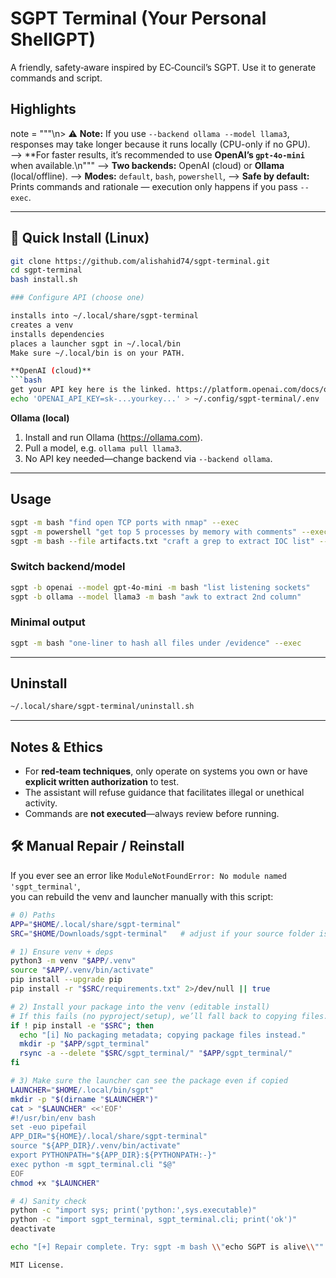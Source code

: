# SGPT Terminal (Your Personal ShellGPT)

A friendly, safety‑aware inspired by EC‑Council’s SGPT. Use it to generate commands and script.

## Highlights
note = """\n> ⚠️ **Note:** If you use `--backend ollama --model llama3`, responses may take longer because it runs locally (CPU-only if no GPU).  
--> **For faster results, it’s recommended to use **OpenAI’s `gpt-4o-mini`** when available.\n"""
--> **Two backends:** OpenAI (cloud) or **Ollama** (local/offline).
--> **Modes:** `default`, `bash`, `powershell`,
--> **Safe by default:** Prints commands and rationale — execution only happens if you pass `--exec`.  

---

## 🚀 Quick Install (Linux)

```bash
git clone https://github.com/alishahid74/sgpt-terminal.git
cd sgpt-terminal
bash install.sh

### Configure API (choose one)

installs into ~/.local/share/sgpt-terminal
creates a venv
installs dependencies
places a launcher sgpt in ~/.local/bin
Make sure ~/.local/bin is on your PATH.

**OpenAI (cloud)**  
```bash
get your API key here is the linked. https://platform.openai.com/docs/overview
echo 'OPENAI_API_KEY=sk-...yourkey...' > ~/.config/sgpt-terminal/.env
```

**Ollama (local)**  
1. Install and run Ollama (https://ollama.com).  
2. Pull a model, e.g. `ollama pull llama3`.  
3. No API key needed—change backend via `--backend ollama`.

---

## Usage

```bash
sgpt -m bash "find open TCP ports with nmap" --exec
sgpt -m powershell "get top 5 processes by memory with comments" --exec
sgpt -m bash --file artifacts.txt "craft a grep to extract IOC list" --exec
```

### Switch backend/model
```bash
sgpt -b openai --model gpt-4o-mini -m bash "list listening sockets"
sgpt -b ollama --model llama3 -m bash "awk to extract 2nd column"
```

### Minimal output
```bash
sgpt -m bash "one-liner to hash all files under /evidence" --exec
```

---

## Uninstall
```bash
~/.local/share/sgpt-terminal/uninstall.sh
```

---

## Notes & Ethics
- For **red‑team techniques**, only operate on systems you own or have **explicit written authorization** to test.
- The assistant will refuse guidance that facilitates illegal or unethical activity.
- Commands are **not executed**—always review before running.


## 🛠 Manual Repair / Reinstall

If you ever see an error like `ModuleNotFoundError: No module named 'sgpt_terminal'`,  
you can rebuild the venv and launcher manually with this script:

```bash
# 0) Paths
APP="$HOME/.local/share/sgpt-terminal"
SRC="$HOME/Downloads/sgpt-terminal"   # adjust if your source folder is elsewhere

# 1) Ensure venv + deps
python3 -m venv "$APP/.venv"
source "$APP/.venv/bin/activate"
pip install --upgrade pip
pip install -r "$SRC/requirements.txt" 2>/dev/null || true

# 2) Install your package into the venv (editable install)
# If this fails (no pyproject/setup), we’ll fall back to copying files.
if ! pip install -e "$SRC"; then
  echo "[i] No packaging metadata; copying package files instead."
  mkdir -p "$APP/sgpt_terminal"
  rsync -a --delete "$SRC/sgpt_terminal/" "$APP/sgpt_terminal/"
fi

# 3) Make sure the launcher can see the package even if copied
LAUNCHER="$HOME/.local/bin/sgpt"
mkdir -p "$(dirname "$LAUNCHER")"
cat > "$LAUNCHER" <<'EOF'
#!/usr/bin/env bash
set -euo pipefail
APP_DIR="${HOME}/.local/share/sgpt-terminal"
source "${APP_DIR}/.venv/bin/activate"
export PYTHONPATH="${APP_DIR}:${PYTHONPATH:-}"
exec python -m sgpt_terminal.cli "$@"
EOF
chmod +x "$LAUNCHER"

# 4) Sanity check
python -c "import sys; print('python:',sys.executable)"
python -c "import sgpt_terminal, sgpt_terminal.cli; print('ok')"
deactivate

echo "[+] Repair complete. Try: sgpt -m bash \\"echo SGPT is alive\\""

MIT License.
